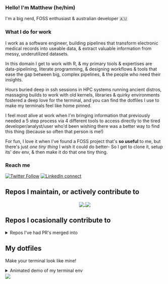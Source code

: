 ### Hello! I'm Matthew (he/him)

I'm a big nerd, FOSS enthusiast & australian developer :australia:

### What I do for work

I work as a software engineer, building pipelines that transform electronic medical records into useable data, & extract valuable information from messy, underutilized datasets. 

In this domain I get to work with R, & my primary tools & expertises are data-pipelining, literate programming, & designing workflows & tools that ease the gap between big, complex pipelines, & the people who need their insights.

Hours buried deep in ssh sessions in HPC systems running ancient distros, massaging builds to work with old kernels, libraries & quirky environments fostered a deep love for the terminal, and you can find the dotfiles I use to make my terminals feel like home pinned.

I feel most alive at work when I'm bringing information that previously needed a 5 step process via 4 different tools to access directly to the tired developer/analyst/user who'd been wishing there was a better way to find this thing (because so often that person is me!)

For fun, I love it when I've found a FOSS project that's **so useful** to me, but there's just *one tiny thing* I wish it could do better- So I get to clone it, setup its' dev env, & then make it do that one tiny thing.

### Reach me

[![Twitter Follow](https://img.shields.io/twitter/follow/Mstrasiotto?color=%231DA1F2&label=Follow%20me&logo=Twitter&style=for-the-badge)](https://twitter.com/Mstrasiotto)
[![LinkedIn connect](https://img.shields.io/static/v1?color=%231DA1F2&label=Connect&message=%20&style=for-the-badge&logo=LinkedIn)](https://www.linkedin.com/in/matthewstrasiotto)

## Repos I maintain, or actively contribute to
<div align="center">

<a href="https://github.com/matthewstrasiotto/mandrake">
  <img align="center" src="https://github-readme-stats.vercel.app/api/pin/?username=matthewstrasiotto&repo=mandrake&theme=dark&show_owner=true" />
</a>
<a href="https://github.com/krisives/cronnit.us/commits?author=matthewstrasiotto">
<img 
  align="center"
  src="https://github-readme-stats.vercel.app/api/pin/?username=krisives&repo=cronnit.us&theme=dark&show_owner=true"
/>
</a>

</div>

## Repos I ocasionally contribute to

<details><summary>Repos I've had PR's merged into</summary>

<div align="center" style="display: flex; justify-content: space-between;">

<a href="https://github.com/r-lib/pkgdown/commits?author=matthewstrasiotto"><img align="center" src="https://img.shields.io/github/stars/r-lib/pkgdown?label=r-lib%20/%20pkgdown%20%E2%AD%90&style=flat-square&logo=GitHub" /></a>
<a href="https://github.com/christoomey/vim-tmux-navigator/commits?author=matthewstrasiotto"><img align="center" src="https://img.shields.io/github/stars/christoomey/vim-tmux-navigator?label=christoomey%20/%20vim-tmux-navigator%20%E2%AD%90&style=flat-square&logo=GitHub" /></a> 
<a href="https://github.com/darkreader/darkreader/commits?author=matthewstrasiotto"><img align="center" src="https://img.shields.io/github/stars/darkreader/darkreader?label=darkreader%20/%20darkreader%20%E2%AD%90&style=flat-square&logo=GitHub" /></a> 
<a href="https://github.com/mschubert/clustermq/commits?author=matthewstrasiotto"><img align="center" src="https://img.shields.io/github/stars/mschubert/clustermq?label=mschubert%20/%20clustermq%20%E2%AD%90&style=flat-square&logo=GitHub" /></a> 
<a href="https://github.com/yihui/xaringan/commits?author=matthewstrasiotto"><img align="center" src="https://img.shields.io/github/stars/yihui/xaringan?label=yihui%20/%20xaringan%20%E2%AD%90&style=flat-square&logo=GitHub" /></a> 
<a href="https://github.com/SpaceVim/SpaceVim/commits?author=matthewstrasiotto"><img align="center" src="https://img.shields.io/github/stars/SpaceVim/SpaceVim?label=SpaceVim%20/%20SpaceVim%20%E2%AD%90&style=flat-square&logo=GitHub" /></a> 
<a href="https://github.com/ropensci/drake/commits?author=matthewstrasiotto"><img align="center" src="https://img.shields.io/github/stars/ropensci/drake?label=ropensci%20/%20drake%20%E2%AD%90&style=flat-square&logo=GitHub" /></a> 
<a href="https://github.com/ropensci-books/drake/commits?author=matthewstrasiotto"><img align="center" src="https://img.shields.io/github/stars/ropensci-books/drake?label=ropensci-books%20/%20drake%20%E2%AD%90&style=flat-square&logo=GitHub" /></a> 
<a href="https://github.com/paulklemm/rvisidata/commits?author=matthewstrasiotto"><img align="center" src="https://img.shields.io/github/stars/paulklemm/rvisidata?label=paulklemm%20/%20rvisidata%20%E2%AD%90&style=flat-square&logo=GitHub" /></a> 
<a href="https://github.com/deekue/uebersicht-remontoire.widget/commits?author=matthewstrasiotto"><img align="center" src="https://img.shields.io/github/stars/deekue/uebersicht-remontoire.widget?label=deekue%20/%20uebersicht-remontoire.widget%20%E2%AD%90&style=flat-square&logo=GitHub" /></a> 

</div>

</details>

## My dotfiles

Make your terminal look like mine!

<details>
<summary>Animated demo of my terminal env</summary>

![demo](https://raw.githubusercontent.com/matthewstrasiotto/dotfiles/master/demo.x3.gif)

</details>

<a href="https://github.com/matthewstrasiotto/dotfiles">
  <img
   align="center"
   src="https://github-readme-stats.vercel.app/api/pin/?username=matthewstrasiotto&repo=dotfiles&theme=dark" 
   lazy=true
   />
</a>

<!--
### GH Stats (commented for now)

[![matthewstrasiotto's github stats](https://github-readme-stats.vercel.app/api?username=matthewstrasiotto&show_icons=true&theme=dark)](https://github.com/anuraghazra/github-readme-stats)

[![HitCount](http://hits.dwyl.com/matthewstrasiotto/matthewstrasiotto.svg)](http://hits.dwyl.com/matthewstrasiotto/matthewstrasiotto)

**matthewstrasiotto/matthewstrasiotto** is a ✨ _special_ ✨ repository because its `README.md` (this file) appears on your GitHub profile.

Here are some ideas to get you started:

- 🔭 I’m currently working on ...
- 🌱 I’m currently learning ...
- 👯 I’m looking to collaborate on ...
- 🤔 I’m looking for help with ...
- 💬 Ask me about ...
- 📫 How to reach me: ...
- 😄 Pronouns: ...
- ⚡ Fun fact: ...
-->


